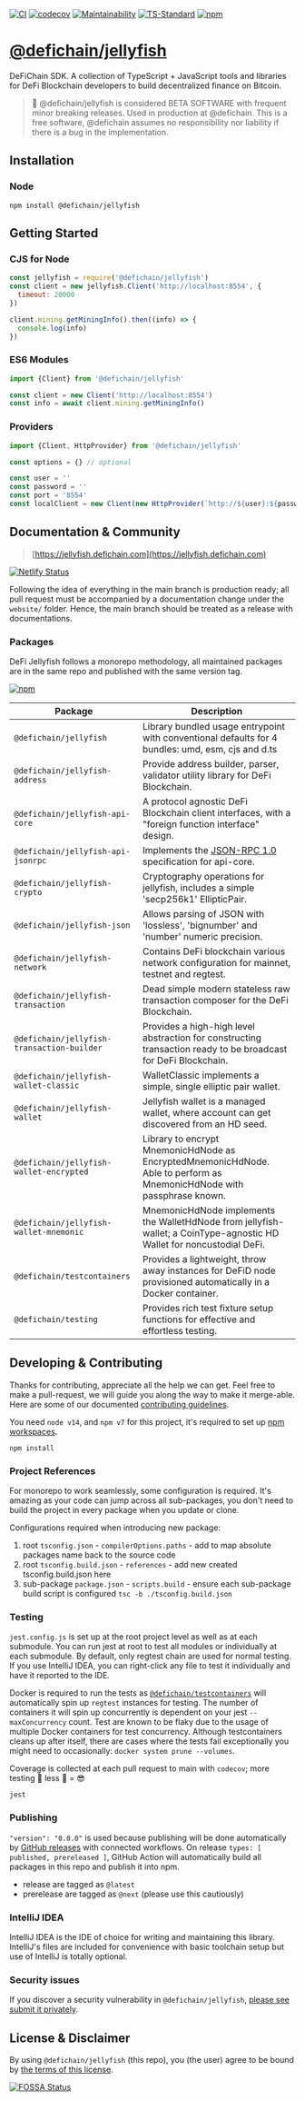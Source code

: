 [![CI](https://github.com/DeFiCh/jellyfish/actions/workflows/ci.yml/badge.svg)](https://github.com/DeFiCh/jellyfish/actions/workflows/ci.yml)
[![codecov](https://codecov.io/gh/DeFiCh/jellyfish/branch/main/graph/badge.svg?token=IYL9K0WROA)](https://codecov.io/gh/DeFiCh/jellyfish)
[![Maintainability](https://api.codeclimate.com/v1/badges/7019f1d74a0500951b2a/maintainability)](https://codeclimate.com/github/DeFiCh/jellyfish/maintainability)
[![TS-Standard](https://badgen.net/badge/code%20style/ts-standard/blue?icon=typescript)](https://github.com/standard/ts-standard)
[![npm](https://img.shields.io/npm/v/@defichain/jellyfish)](https://www.npmjs.com/package/@defichain/jellyfish)

# [@defichain/jellyfish](https://jellyfish.defichain.com)

DeFiChain SDK. A collection of TypeScript + JavaScript tools and libraries for DeFi Blockchain developers to build
decentralized finance on Bitcoin.

> 🚧 @defichain/jellyfish is considered BETA SOFTWARE with frequent minor breaking releases. Used in production at
> @defichain. This is a free software, @defichain assumes no responsibility nor liability if there is a bug in the
> implementation.

## Installation

### Node

```shell
npm install @defichain/jellyfish
```

## Getting Started

### CJS for Node

```js
const jellyfish = require('@defichain/jellyfish')
const client = new jellyfish.Client('http://localhost:8554', {
  timeout: 20000
})

client.mining.getMiningInfo().then((info) => {
  console.log(info)
})
```

### ES6 Modules

```js
import {Client} from '@defichain/jellyfish'

const client = new Client('http://localhost:8554')
const info = await client.mining.getMiningInfo()
```

### Providers

```js
import {Client, HttpProvider} from '@defichain/jellyfish'

const options = {} // optional

const user = ''
const password = ''
const port = '8554'
const localClient = new Client(new HttpProvider(`http://${user}:${password}@localhost:${port}/`), options)
```

## Documentation & Community

> [https://jellyfish.defichain.com](https://jellyfish.defichain.com)

[![Netlify Status](https://api.netlify.com/api/v1/badges/c5b7a65e-aeec-4e12-a7b7-300cbc1a8069/deploy-status)](https://app.netlify.com/sites/cranky-franklin-5e59ef/deploys)

Following the idea of everything in the main branch is production ready; all pull request must be accompanied by a
documentation change under the `website/` folder. Hence, the main branch should be treated as a release with
documentations.

### Packages

DeFi Jellyfish follows a monorepo methodology, all maintained packages are in the same repo and published with the same
version tag.

[![npm](https://img.shields.io/npm/v/@defichain/jellyfish)](https://www.npmjs.com/package/@defichain/jellyfish/v/latest)

Package                                            | Description
---------------------------------------------------|-------------
`@defichain/jellyfish`                             | Library bundled usage entrypoint with conventional defaults for 4 bundles: umd, esm, cjs and d.ts
`@defichain/jellyfish-address`                     | Provide address builder, parser, validator utility library for DeFi Blockchain.
`@defichain/jellyfish-api-core`                    | A protocol agnostic DeFi Blockchain client interfaces, with a "foreign function interface" design.
`@defichain/jellyfish-api-jsonrpc`                 | Implements the [JSON-RPC 1.0](https://www.jsonrpc.org/specification_v1) specification for api-core.
`@defichain/jellyfish-crypto`                      | Cryptography operations for jellyfish, includes a simple 'secp256k1' EllipticPair.
`@defichain/jellyfish-json`                        | Allows parsing of JSON with 'lossless', 'bignumber' and 'number' numeric precision.
`@defichain/jellyfish-network`                     | Contains DeFi blockchain various network configuration for mainnet, testnet and regtest.
`@defichain/jellyfish-transaction`                 | Dead simple modern stateless raw transaction composer for the DeFi Blockchain.
`@defichain/jellyfish-transaction-builder`         | Provides a high-high level abstraction for constructing transaction ready to be broadcast for DeFi Blockchain.
`@defichain/jellyfish-wallet-classic`              | WalletClassic implements a simple, single elliptic pair wallet.
`@defichain/jellyfish-wallet`                      | Jellyfish wallet is a managed wallet, where account can get discovered from an HD seed.
`@defichain/jellyfish-wallet-encrypted`            | Library to encrypt MnemonicHdNode as EncryptedMnemonicHdNode. Able to perform as MnemonicHdNode with passphrase known. 
`@defichain/jellyfish-wallet-mnemonic`             | MnemonicHdNode implements the WalletHdNode from jellyfish-wallet; a CoinType-agnostic HD Wallet for noncustodial DeFi.
`@defichain/testcontainers`                        | Provides a lightweight, throw away instances for DeFiD node provisioned automatically in a Docker container.
`@defichain/testing`                               | Provides rich test fixture setup functions for effective and effortless testing.

## Developing & Contributing

Thanks for contributing, appreciate all the help we can get. Feel free to make a pull-request, we will guide you along
the way to make it merge-able. Here are some of our documented [contributing guidelines](CONTRIBUTING.md).

You need `node v14`, and `npm v7` for this project, it's required to set
up [npm workspaces](https://docs.npmjs.com/cli/v7/using-npm/workspaces).

```shell
npm install
```

### Project References

For monorepo to work seamlessly, some configuration is required. It's amazing as your code can jump across all
sub-packages, you don't need to build the project in every package when you update or clone.

Configurations required when introducing new package:

1. root `tsconfig.json` - `compilerOptions.paths` - add to map absolute packages name back to the source code
2. root `tsconfig.build.json` - `references` - add new created tsconfig.build.json here
3. sub-package `package.json` - `scripts.build` - ensure each sub-package build script is
   configured `tsc -b ./tsconfig.build.json`

### Testing

`jest.config.js` is set up at the root project level as well as at each submodule. You can run jest at root to test all
modules or individually at each submodule. By default, only regtest chain are used for normal testing. If you use
IntelliJ IDEA, you can right-click any file to test it individually and have it reported to the IDE.

Docker is required to run the tests as [`@defichain/testcontainers`](./packages/testcontainers) will automatically spin
up `regtest` instances for testing. The number of containers it will spin up concurrently is dependent on your
jest `--maxConcurrency` count. Test are known to be flaky due to the usage of multiple Docker containers for test
concurrency. Although testcontainers cleans up after itself, there are cases where the tests fail exceptionally you
might need to occasionally: `docker system prune --volumes`.

Coverage is collected at each pull request to main with `codecov`; more testing 🚀 less 🐛 = 😎

```shell
jest
```

### Publishing

`"version": "0.0.0"` is used because publishing will be done automatically
by [GitHub releases](https://github.com/DeFiCh/jellyfish/releases) with connected workflows. On
release `types: [ published, prereleased ]`, GitHub Action will automatically build all packages in this repo and
publish it into npm.

* release are tagged as `@latest`
* prerelease are tagged as `@next` (please use this cautiously)

### IntelliJ IDEA

IntelliJ IDEA is the IDE of choice for writing and maintaining this library. IntelliJ's files are included for
convenience with basic toolchain setup but use of IntelliJ is totally optional.

### Security issues

If you discover a security vulnerability in
`@defichain/jellyfish`, [please see submit it privately](https://github.com/DeFiCh/.github/blob/main/SECURITY.md).

## License & Disclaimer

By using `@defichain/jellyfish` (this repo), you (the user) agree to be bound by [the terms of this license](LICENSE).

[![FOSSA Status](https://app.fossa.com/api/projects/git%2Bgithub.com%2FDeFiCh%2Fjellyfish.svg?type=large)](https://app.fossa.com/projects/git%2Bgithub.com%2FDeFiCh%2Fjellyfish?ref=badge_large)
